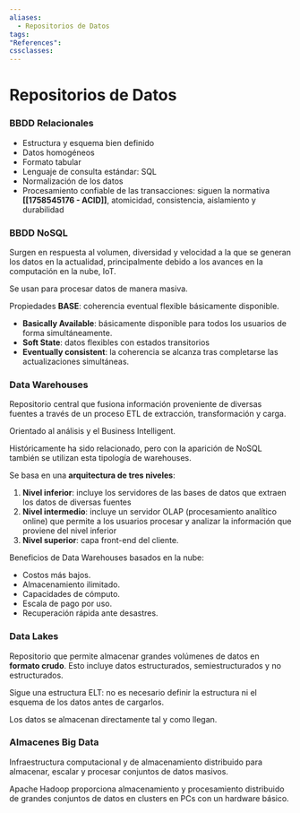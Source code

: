 ```yaml
---
aliases:
  - Repositorios de Datos
tags:
"References":
cssclasses:
---
```

# Repositorios de Datos

### BBDD Relacionales

- Estructura y esquema bien definido
- Datos homogéneos
- Formato tabular
- Lenguaje de consulta estándar: SQL
- Normalización de los datos
- Procesamiento confiable de las transacciones: siguen la normativa **[[1758545176 - ACID]]**, atomicidad, consistencia, aislamiento y durabilidad

### BBDD NoSQL

Surgen en respuesta al volumen, diversidad y velocidad a la que se generan los datos en la actualidad, principalmente debido a los avances en la computación en la nube, IoT.

Se usan para procesar datos de manera masiva.

Propiedades **BASE**: coherencia eventual flexible básicamente disponible.

- **Basically Available**: básicamente disponible para todos los usuarios de forma simultáneamente.
- **Soft State**: datos flexibles con estados transitorios
- **Eventually consistent**: la coherencia se alcanza tras completarse las actualizaciones simultáneas.

### Data Warehouses

Repositorio central que fusiona información proveniente de diversas fuentes a través de un proceso ETL de extracción, transformación y carga.

Orientado al análisis y el Business Intelligent.

Históricamente ha sido relacionado, pero con la aparición de NoSQL también se utilizan esta tipología de warehouses.

Se basa en una **arquitectura de tres niveles**:
1. **Nivel inferior**: incluye los servidores de las bases de datos que extraen los datos de diversas fuentes
2. **Nivel intermedio**: incluye un servidor OLAP (procesamiento analítico online) que permite a los usuarios procesar y analizar la información que proviene del nivel inferior
3. **Nivel superior**: capa front-end del cliente.

Beneficios de Data Warehouses basados en la nube:
- Costos más bajos.
- Almacenamiento ilimitado.
- Capacidades de cómputo.
- Escala de pago por uso.
- Recuperación rápida ante desastres.

### Data Lakes

Repositorio que permite almacenar grandes volúmenes de datos en **formato crudo**. Esto incluye datos estructurados, semiestructurados y no estructurados.

Sigue una estructura ELT: no es necesario definir la estructura ni el esquema de los datos antes de cargarlos.

Los datos se almacenan directamente tal y como llegan.

### Almacenes Big Data

Infraestructura computacional y de almacenamiento distribuido para almacenar, escalar y procesar conjuntos de datos masivos.

Apache Hadoop proporciona almacenamiento y procesamiento distribuido de grandes conjuntos de datos en clusters en PCs con un hardware básico.
